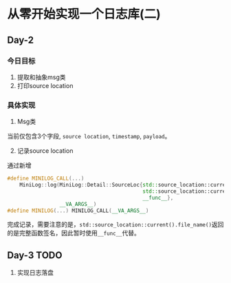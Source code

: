 # 从零开始实现一个日志库(二)

## Day-2

### 今日目标

1. 提取和抽象msg类
2. 打印source location

### 具体实现

1. Msg类

当前仅包含3个字段, `source location`, `timestamp`, `payload`。

2. 记录source location

通过新增

```cpp
#define MINILOG_CALL(...)                                                                \
    MiniLog::log(MiniLog::Detail::SourceLoc{std::source_location::current().file_name(), \
                                            std::source_location::current().line(),      \
                                            __func__},                                   \
                 __VA_ARGS__)
#define MINILOG(...) MINILOG_CALL(__VA_ARGS__)
```

完成记录，需要注意的是，`std::source_location::current().file_name()`返回的是完整函数签名，因此暂时使用`__func__`代替。

## Day-3 TODO

1. 实现日志落盘

